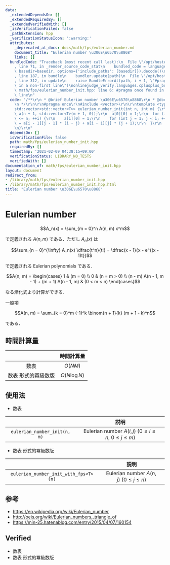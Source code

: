 ```yaml
---
data:
  _extendedDependsOn: []
  _extendedRequiredBy: []
  _extendedVerifiedWith: []
  _isVerificationFailed: false
  _pathExtension: hpp
  _verificationStatusIcon: ':warning:'
  attributes:
    _deprecated_at_docs: docs/math/fps/eulerian_number.md
    document_title: "Eulerian number \u306E\u6570\u8868"
    links: []
  bundledCode: "Traceback (most recent call last):\n  File \"/opt/hostedtoolcache/Python/3.9.4/x64/lib/python3.9/site-packages/onlinejudge_verify/documentation/build.py\"\
    , line 71, in _render_source_code_stat\n    bundled_code = language.bundle(stat.path,\
    \ basedir=basedir, options={'include_paths': [basedir]}).decode()\n  File \"/opt/hostedtoolcache/Python/3.9.4/x64/lib/python3.9/site-packages/onlinejudge_verify/languages/cplusplus.py\"\
    , line 187, in bundle\n    bundler.update(path)\n  File \"/opt/hostedtoolcache/Python/3.9.4/x64/lib/python3.9/site-packages/onlinejudge_verify/languages/cplusplus_bundle.py\"\
    , line 312, in update\n    raise BundleErrorAt(path, i + 1, \"#pragma once found\
    \ in a non-first line\")\nonlinejudge_verify.languages.cplusplus_bundle.BundleErrorAt:\
    \ math/fps/eulerian_number_init.hpp: line 6: #pragma once found in a non-first\
    \ line\n"
  code: "/**\r\n * @brief Eulerian number \u306E\u6570\u8868\r\n * @docs docs/math/fps/eulerian_number.md\r\
    \n */\r\n\r\n#pragma once\r\n#include <vector>\r\n\r\ntemplate <typename T>\r\n\
    std::vector<std::vector<T>> eulerian_number_init(int n, int m) {\r\n  std::vector<std::vector<T>>\
    \ a(n + 1, std::vector<T>(m + 1, 0));\r\n  a[0][0] = 1;\r\n  for (int i = 1; i\
    \ <= n; ++i) {\r\n    a[i][0] = 1;\r\n    for (int j = 1; j < i; ++j) a[i][j]\
    \ = a[i - 1][j - 1] * (i - j) + a[i - 1][j] * (j + 1);\r\n  }\r\n  return a;\r\
    \n}\r\n"
  dependsOn: []
  isVerificationFile: false
  path: math/fps/eulerian_number_init.hpp
  requiredBy: []
  timestamp: '2021-02-09 04:38:15+09:00'
  verificationStatus: LIBRARY_NO_TESTS
  verifiedWith: []
documentation_of: math/fps/eulerian_number_init.hpp
layout: document
redirect_from:
- /library/math/fps/eulerian_number_init.hpp
- /library/math/fps/eulerian_number_init.hpp.html
title: "Eulerian number \u306E\u6570\u8868"
---
```

# Eulerian number

$$A_n(x) = \sum_{m = 0}^n A(n, m) x^m$$

で定義される $A(n, m)$ である．ただし $A_n(x)$ は

$$\sum_{n = 0}^{\infty} A_n(x) \dfrac{t^n}{t!} = \dfrac{x - 1}{x - e^{(x - 1)t}}$$

で定義される Eulerian polynomials である．

$$A(n, m) = \begin{cases} 1 & (m = 0) \\ 0 & (n = m > 0) \\ (n - m) A(n - 1, m - 1) + (m + 1) A(n - 1, m) & (0 < m < n) \end{cases}$$

なる漸化式より計算ができる．

一般項

$$A(n, m) = \sum_{k = 0}^m (-1)^k \binom{n + 1}{k} (m + 1 - k)^n$$

である．


## 時間計算量

||時間計算量|
|:--:|:--:|
|数表|$O(NM)$|
|数表 形式的冪級数版|$O(N\log{N})$|


## 使用法

- 数表

||説明|
|:--:|:--:|
|`eulerian_number_init(n, m)`|Eulerian number $A(i, j) \ (0 \leq i \leq n,\ 0 \leq j \leq m)$|

- 数表 形式的冪級数版

||説明|
|:--:|:--:|
|`eulerian_number_init_with_fps<T>(n)`|Eulerian number $A(n, j) \ (0 \leq j \leq n)$|


## 参考

- https://en.wikipedia.org/wiki/Eulerian_number
- http://oeis.org/wiki/Eulerian_numbers,_triangle_of
- https://min-25.hatenablog.com/entry/2015/04/07/160154


## Verified

- 数表
- 数表 形式的冪級数版
